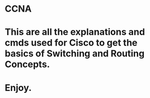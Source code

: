 # CCNA
# This are all the explanations and cmds used for Cisco to get the basics of Switching and Routing Concepts.
# Enjoy.
